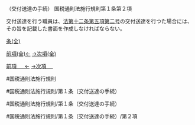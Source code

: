 （交付送達の手続）
国税通則法施行規則第１条第２項

交付送達を行う職員は、[法第十二条第五項第二号](国税通則法＿＿＿＿＿第１２条第５項第２号)の交付送達を行つた場合には、その旨を記載した書面を作成しなければならない。

[条(全)](国税通則法施行規則＿第１条_.md)

[前項(全)←](国税通則法施行規則＿第１条第１項_.md)    [→次項(全)](国税通則法施行規則＿第１条第３項_.md)

[前項 　 ←](国税通則法施行規則＿第１条第１項.md)    [→次項 　 ](国税通則法施行規則＿第１条第３項.md)



#国税通則法施行規則

#国税通則法施行規則/第１条（交付送達の手続）

#国税通則法施行規則/第１条（交付送達の手続）

#国税通則法施行規則/第１条（交付送達の手続）/第２項

